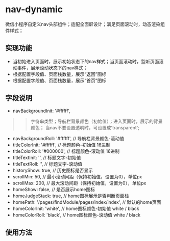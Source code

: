 # nav-dynamic 
微信小程序自定义nav头部组件；适配全面屏设计；满足页面滚动时，动态渲染组件样式；

## 实现功能
+ 当初始进入页面时，展示初始状态下的nav样式；当页面滚动时，监听页面滚动事件，展示滚动状态下的nav样式；
+ 根据配置字段值、页面栈数量，展示“返回”图标
+ 根据配置字段值、页面栈数量，展示“首页”图标

## 字段说明
* navBackgroundInit: '#ffffff',
>> 字符串类型；导航栏背景颜色（初始值）；进入页面时，展示的背景颜色；
>> 当nav不要设置透明时，可设置成'transparent';
* navBackgroundRoll: '#ffffff', // 导航栏背景颜色-滚动值
* titleColorInit: '#ffffff', // 标题颜色-初始值 16进制
* titleColorRoll: '#000000', // 标题颜色-滚动值 16进制
* titleTextInit: '', // 标题文字-初始值
* titleTextRoll: '', // 标题文字-滚动值
* historyShow: true, // 历史图标是否显示
* scrollMin: 50, // 最小滚动间距（保持初始值，设置为0），单位px
* scrollMax: 200, // 最大滚动间距（保持初始值，设置为0），单位px
* homeShow: false, // 是否展示home图标
* homeJudgeStack: true, // home图标展示是否判断页面栈
* homePath: '/pages/findModule/pages/index/index', // 默认的home页面
* homeColorInit: 'white', // home图标颜色-初始值 white / black
* homeColorRoll: 'black', // home图标颜色-滚动值 white / black

## 使用方法